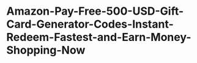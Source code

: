 # Amazon-Pay-Free-500-USD-Gift-Card-Generator-Codes-Instant-Redeem-Fastest-and-Earn-Money-Shopping-Now